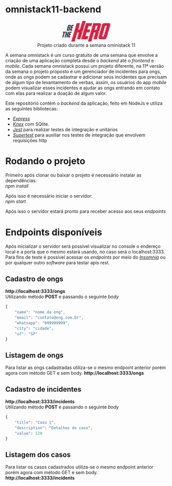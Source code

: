 # omnistack11-backend

<p align="center">
<img src="https://github.com/moromisato/omnistack11-frontend-reactjs/blob/master/src/assets/logo.svg" width="150" heigh="93" />
<br>
Projeto criado durante a semana oministack 11
</p>

A semana omnistack é um curso gratuito de uma semana que envolve a criação de uma aplicação completa desde o <i>backend</i> até o <i>frontend</i> e <i>mobile</i>.
Cada semana omnistack possui um projeto diferente, na 11ª versão da semana o projeto proposto é um gerenciador de incidentes para ongs, onde as ongs podem se cadastrar e adicionar seus incidentes que precisam de algum tipo de levantamento de verbas,
assim, os usuários do app <i>mobile</i> podem visualizar esses incidentes e ajudar as ongs entrando em contato com elas para realizar a doação de algum valor.

Este repositório contém o <i>backend</i> da aplicação, feito em NodeJs e utiliza as seguintes bibliotecas:

  * <a href="https://expressjs.com/pt-br/"><i>Express</i></a>
  * <a href="http://knexjs.org/"><i>Knex</i></a> com SQlite.
  * <a href="https://jestjs.io/"><i>Jest</i></a> para realizar testes de integração e unitários
  * <a href="https://github.com/visionmedia/supertest"><i>Supertest</i></a> para auxiliar nos testes de integração que envolvem requisições http

# Rodando o projeto

Primeiro após clonar ou baixar o projeto é necessário instalar as dependências:
<br><i>npm install</i>

Após isso é necessário iniciar o servidor:
<br><i>npm start</i>

Após isso o servidor estará pronto para receber acesso aos seus <i>endpoints</i>

# Endpoints disponíveis

Após inicializar o servidor será possível visualizar no console o endereço local e a porta que o mesmo estará usando, no caso será o localhost:3333. Para fins de teste é possível acessar os <i>endpoints</i> por meio do <a href="https://insomnia.rest/"><i>Insomnia</i></a> ou por qualquer outro <i>software</i> para testar apis rest.

## Cadastro de ongs

<b>http://localhost:3333/ongs</b>
<br>Utilizando método <b>POST</b> e passando o seguinte <i>body</i>

```javascript
{
	"name": "nome da ong",
	"email": "contato@ong.com.br",
	"whatsapp": "999999999",
	"city": "cidade",
	"uf": "SP"
}
```

## Listagem de ongs

Para listar as ongs cadastradas utiliza-se o mesmo endpoint anterior porém agora com método GET e sem body.
<b>http://localhost:3333/ongs</b>

## Cadastro de incidentes

<b>http://localhost:3333/incidents</b>
<br>Utilizando método <b>POST</b> e passando o seguinte *body*

```javascript
{
	"title": "Caso 1",
	"description": "Detalhes do caso",
	"value": 120
}
```

## Listagem dos casos

Para listar os casos cadastrados utiliza-se o mesmo endpoint anterior porém agora com método GET e sem body.
<b>http://localhost:3333/incidents</b>
